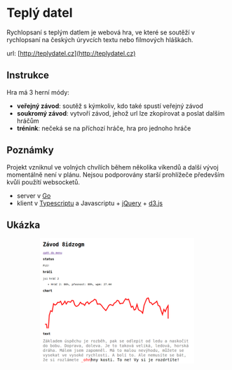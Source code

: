 # Teplý datel

Rychlopsaní s teplým datlem je webová hra, ve které se soutěží v rychlopsaní na
českých úryvcích textu nebo filmových hláškách.

url: [http://teplydatel.cz](http://teplydatel.cz)

## Instrukce
Hra má 3 herní módy:
* **veřejný závod**: soutěž s kýmkoliv, kdo také spustí veřejný závod
* **soukromý závod**: vytvoří závod, jehož url lze zkopírovat a poslat dalším hráčům
* **trénink**: nečeká se na příchozí hráče, hra pro jednoho hráče


## Poznámky
Projekt vzniknul ve volných chvílích během několika víkendů a další vývoj
momentálně není v plánu.  Nejsou podporovány starší prohlížeče především kvůli
použítí websocketů.

* server v [Go](https://golang.org/)
* klient v [Typescriptu](http://www.typescriptlang.org/) a Javascriptu + [jQuery](https://jquery.com/) + [d3.js](http://d3js.org/)

## Ukázka

<p align="center">
  <img width="70%" src="./res/screen.png" alt="ingame screenshot" />
</p>
